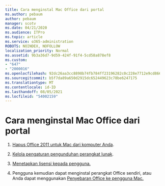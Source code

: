 ```yaml
---
title: Cara menginstal Mac Office dari portal
ms.author: pebaum
author: pebaum
manager: scotv
ms.date: 04/21/2020
ms.audience: ITPro
ms.topic: article
ms.service: o365-administration
ROBOTS: NOINDEX, NOFOLLOW
localization_priority: Normal
ms.assetid: 9b3a36d7-9d59-424f-91f4-5cd58a878ef8
ms.custom:
- "647"
- "2000016"
ms.openlocfilehash: 92dc26aa3cc8898b74fb784ff23196282c0c228e7712e9cd86690ec1db63040e
ms.sourcegitcommit: b5f7da89a650d2915dc652449623c78be6247175
ms.translationtype: MT
ms.contentlocale: id-ID
ms.lasthandoff: 08/05/2021
ms.locfileid: "54002159"
---
```

# <a name="how-to-install-mac-office-from-the-portal"></a>Cara menginstal Mac Office dari portal

1. [Hapus Office 2011 untuk Mac dari komputer Anda](https://support.office.com/article/4bfcd230-0ea1-4656-bf30-dbfa44d358fa?wt.mc_id=Alchemy_ClientDIA).

2. [Kelola pengaturan pengunduhan perangkat lunak](https://docs.microsoft.com/DeployOffice/manage-software-download-settings-office-365).

3. [Menetapkan lisensi kepada pengguna.](https://docs.microsoft.com/microsoft-365/admin/manage/assign-licenses-to-users)

4. Pengguna kemudian dapat menginstal perangkat Office sendiri, atau Anda dapat menggunakan [Penyebaran Office ke pengguna Mac.](https://docs.microsoft.com/DeployOffice/mac/deployment-guide-for-office-for-mac)